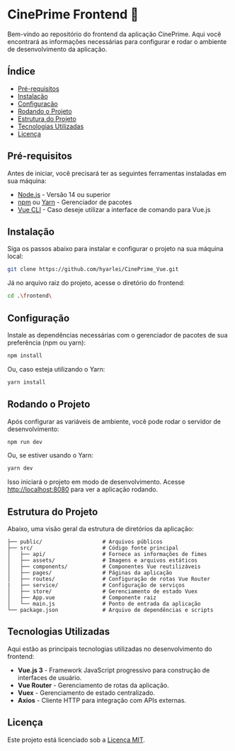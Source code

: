 # CinePrime Frontend 🍿

Bem-vindo ao repositório do frontend da aplicação CinePrime. Aqui você encontrará as informações necessárias para configurar e rodar o ambiente de desenvolvimento da aplicação.

## Índice

- [Pré-requisitos](#pré-requisitos)
- [Instalação](#instalação)
- [Configuração](#configuração)
- [Rodando o Projeto](#rodando-o-projeto)
- [Estrutura do Projeto](#estrutura-do-projeto)
- [Tecnologias Utilizadas](#tecnologias-utilizadas)
- [Licença](#licença)

## Pré-requisitos

Antes de iniciar, você precisará ter as seguintes ferramentas instaladas em sua máquina:

- [Node.js](https://nodejs.org/en/) - Versão 14 ou superior
- [npm](https://www.npmjs.com/) ou [Yarn](https://yarnpkg.com/) - Gerenciador de pacotes
- [Vue CLI](https://cli.vuejs.org/) - Caso deseje utilizar a interface de comando para Vue.js

## Instalação

Siga os passos abaixo para instalar e configurar o projeto na sua máquina local:

```bash
git clone https://github.com/hyarlei/CinePrime_Vue.git
```

Já no arquivo raiz do projeto, acesse o diretório do frontend:

   ```bash
   cd .\frontend\
   ```

## Configuração

Instale as dependências necessárias com o gerenciador de pacotes de sua preferência (npm ou yarn):

   ```bash
   npm install
   ```

   Ou, caso esteja utilizando o Yarn:

   ```bash
   yarn install
   ```

## Rodando o Projeto

Após configurar as variáveis de ambiente, você pode rodar o servidor de desenvolvimento:

```bash
npm run dev
```

Ou, se estiver usando o Yarn:

```bash
yarn dev
```

Isso iniciará o projeto em modo de desenvolvimento. Acesse [http://localhost:8080](http://localhost:8080) para ver a aplicação rodando.

## Estrutura do Projeto

Abaixo, uma visão geral da estrutura de diretórios da aplicação:

```
├── public/                   # Arquivos públicos
├── src/                      # Código fonte principal
│   ├── api/                  # Fornece as informações de fimes
│   ├── assets/               # Imagens e arquivos estáticos
│   ├── components/           # Componentes Vue reutilizáveis
│   ├── pages/                # Páginas da aplicação
│   ├── routes/               # Configuração de rotas Vue Router
|   ├── service/              # Configuração de serviços
│   ├── store/                # Gerenciamento de estado Vuex
│   ├── App.vue               # Componente raiz
│   └── main.js               # Ponto de entrada da aplicação
└── package.json              # Arquivo de dependências e scripts
```

## Tecnologias Utilizadas

Aqui estão as principais tecnologias utilizadas no desenvolvimento do frontend:

- **Vue.js 3** - Framework JavaScript progressivo para construção de interfaces de usuário.
- **Vue Router** - Gerenciamento de rotas da aplicação.
- **Vuex** - Gerenciamento de estado centralizado.
- **Axios** - Cliente HTTP para integração com APIs externas.

## Licença

Este projeto está licenciado sob a [Licença MIT](LICENSE).